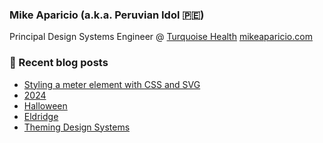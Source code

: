 ### Mike Aparicio (a.k.a. Peruvian Idol 🇵🇪)

Principal Design Systems Engineer @ [Turquoise Health](https://turquoise.health/)
[mikeaparicio.com](https://mikeaparicio.com)

### 🚨 Recent blog posts
<!-- BLOG-POST-LIST:START -->
- [Styling a meter element with CSS and SVG](https://mikeaparicio.com/posts/2025-01-23-styling-a-meter-element-with-css-and-svg/)
- [2024](https://mikeaparicio.com/posts/2025-01-05-2024/)
- [Halloween](https://mikeaparicio.com/posts/2024-10-31-halloween/)
- [Eldridge](https://mikeaparicio.com/posts/2024-05-07-eldridge/)
- [Theming Design Systems](https://mikeaparicio.com/posts/2024-04-03-theming-design-systems/)
<!-- BLOG-POST-LIST:END -->
